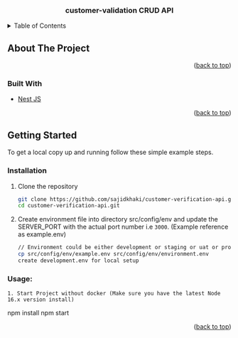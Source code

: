 <!-- PROJECT Intro -->
<br />
<div align="center">
  <h3 align="center">customer-validation CRUD API</h3>
</div>

<!-- TABLE OF CONTENTS -->
<details>
  <summary>Table of Contents</summary>
  <ol>
    <li>
      <a href="#about-the-project">About The Project</a>
      <ul>
        <li><a href="#built-with">Built With</a></li>
      </ul>
    </li>
    <li>
      <a href="#getting-started">Getting Started</a>
      <ul>
        <li><a href="#installation">Installation</a></li>
      </ul>
    </li>
    <li><a href="#usage">Usage</a></li>
  </ol>
</details>

<!-- ABOUT THE PROJECT -->

## About The Project

<p align="right">(<a href="#top">back to top</a>)</p>

### Built With

- [Nest JS](https://docs.nestjs.com/)

<p align="right">(<a href="#top">back to top</a>)</p>

<!-- GETTING STARTED -->

## Getting Started

To get a local copy up and running follow these simple example steps.

### Installation

1. Clone the repository
   ```sh
   git clone https://github.com/sajidkhaki/customer-verification-api.git
   cd customer-verification-api.git
   ```
2. Create environment file into directory src/config/env and update the SERVER_PORT with the actual port number i.e `3000`. (Example reference as example.env)
   ```sh
   // Environment could be either development or staging or uat or production.
   cp src/config/env/example.env src/config/env/environment.env
   create development.env for local setup
   ```

### Usage:

```
1. Start Project without docker (Make sure you have the latest Node 16.x version install)
```

npm install
npm start

<p align="right">(<a href="#top">back to top</a>)</p>
